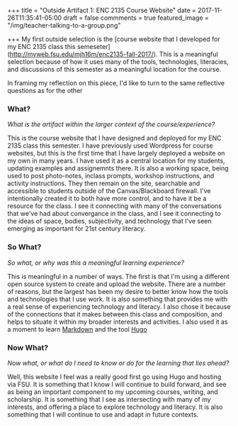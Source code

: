+++
title = "Outside Artifact 1: ENC 2135 Course Website"
date = 2017-11-26T11:35:41-05:00
draft = false
commments = true
featured_image = "/img/teacher-talking-to-a-group.png"

+++
My first outside selection is the [course website that I developed for my ENC 2135 class this semeseter] (http://myweb.fsu.edu/mjh16m/enc2135-fall-2017/). This is a meaningful selection because of how it uses many of the tools, technologies, literacies, and discussions of this semester as a meaningful location for the course.

In framing my reflection on this piece, I'd like to turn to the same reflective questions as for the other

### What?
*What is the artifact within the larger context of the course/experience?*

This is the course website that I have designed and deployed for my ENC 2135 class this semester. I have previously used Wordpress for course websites, but this is the first time that I have largely deployed a website on my own in many years. I have used it as a central location for my students, updating examples and assignemnts there. It is also a working space, being used to post photo-notes, inclass prompts, workshop instructions, and activity instructions. They then remain on the site, searchable and accessible to students outside of the Canvas/Blackboard firewall. I've intentionally created it to both have more control, and to have it be a resource for the class. I see it connecting with many of the conversations that we've had about convergance in the class, and I see it connecting to the ideas of space, bodies, subjectivity, and technology that I've seen emerging as important for 21st century literacy.

### So What?
*So what, or why was this a meaningful learning experience?*

This is meaningful in a number of ways. The first is that I'm using a different open source system to create and upload the website. There are a number of reasons, but the largest has been my desire to better know how the tools and technologies that I use work. It is also something that provides me with a real sense of experiencing technology and literacy. I also chose it because of the connections that it makes between this class and composition, and helps to situate it within my broader interests and activities. I also used it as a moment to learn [Markdown](https://daringfireball.net/projects/markdown/) and the tool [Hugo](gohugo.io)

### Now What?
*Now what, or what do I need to know or do for the learning that lies ahead?*

Well, this website I feel was a really good first go using Hugo and hosting via FSU. It is something that I know I will continue to build forward, and see as being an important component to my upcoming courses, writing, and scholarship. It is something that I see as intersecting with many of my interests, and offering a place to explore technology and literacy. It is also something that I will continue to use and adapt in future contexts. 

